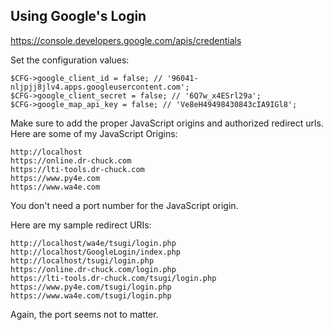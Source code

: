 Using Google's Login
--------------------

https://console.developers.google.com/apis/credentials

Set the configuration values:

    $CFG->google_client_id = false; // '96041-nljpjj8jlv4.apps.googleusercontent.com';
    $CFG->google_client_secret = false; // '6Q7w_x4ESrl29a';
    $CFG->google_map_api_key = false; // 'Ve8eH49498430843cIA9IGl8';

Make sure to add the proper JavaScript origins and authorized redirect urls.
Here are some of my JavaScript Origins:

    http://localhost
    https://online.dr-chuck.com
    https://lti-tools.dr-chuck.com
    https://www.py4e.com
    https://www.wa4e.com

You don't need a port number for the JavaScript origin.

Here are my sample redirect URIs:

    http://localhost/wa4e/tsugi/login.php
    http://localhost/GoogleLogin/index.php
    http://localhost/tsugi/login.php
    https://online.dr-chuck.com/login.php
    https://lti-tools.dr-chuck.com/tsugi/login.php
    https://www.py4e.com/tsugi/login.php
    https://www.wa4e.com/tsugi/login.php

Again, the port seems not to matter.

